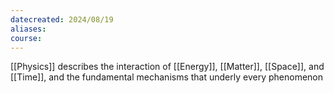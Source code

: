 ```yaml
---
datecreated: 2024/08/19
aliases: 
course:
---
```

[[Physics]] describes the interaction of [[Energy]], [[Matter]], [[Space]], and [[Time]], and the fundamental mechanisms that underly every phenomenon